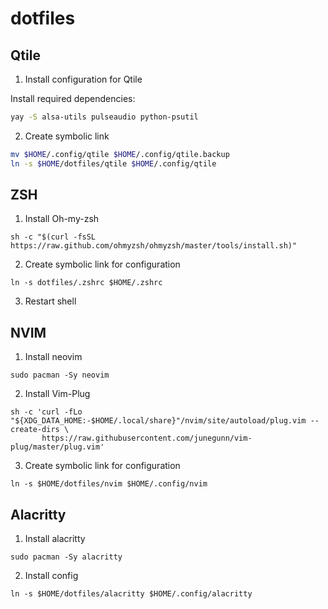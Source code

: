 # dotfiles

## Qtile

1. Install configuration for Qtile

Install required dependencies:

```bash
yay -S alsa-utils pulseaudio python-psutil
```

2. Create symbolic link

```bash
mv $HOME/.config/qtile $HOME/.config/qtile.backup
ln -s $HOME/dotfiles/qtile $HOME/.config/qtile
```


## ZSH

1. Install Oh-my-zsh

```
sh -c "$(curl -fsSL https://raw.github.com/ohmyzsh/ohmyzsh/master/tools/install.sh)"
```

2. Create symbolic link for configuration
```
ln -s dotfiles/.zshrc $HOME/.zshrc
```

3. Restart shell

## NVIM

1. Install neovim
```
sudo pacman -Sy neovim
```

2. Install Vim-Plug
```
sh -c 'curl -fLo "${XDG_DATA_HOME:-$HOME/.local/share}"/nvim/site/autoload/plug.vim --create-dirs \
       https://raw.githubusercontent.com/junegunn/vim-plug/master/plug.vim'
```

3. Create symbolic link for configuration
```
ln -s $HOME/dotfiles/nvim $HOME/.config/nvim
```

## Alacritty

1. Install alacritty
```
sudo pacman -Sy alacritty
```

2. Install config
```
ln -s $HOME/dotfiles/alacritty $HOME/.config/alacritty
```
